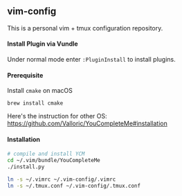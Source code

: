 ## vim-config

This is a personal vim + tmux configuration repository.

#### Install Plugin via Vundle

Under normal mode enter `:PluginInstall` to install plugins.

#### Prerequisite 

Install `cmake` on macOS
```
brew install cmake
```

Here's the instruction for other OS: https://github.com/Valloric/YouCompleteMe#installation


#### Installation

```bash
# compile and install YCM
cd ~/.vim/bundle/YouCompleteMe
./install.py

ln -s ~/.vimrc ~/.vim-config/.vimrc
ln -s ~/.tmux.conf ~/.vim-config/.tmux.conf
```


